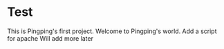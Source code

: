 # Test
This is Pingping's first project.
Welcome to Pingping's world.
Add a script for apache
Will add more later
